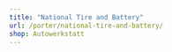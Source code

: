 ```yaml
---
title: "National Tire and Battery"
url: /porter/national-tire-and-battery/
shop: Autowerkstatt
---
```

